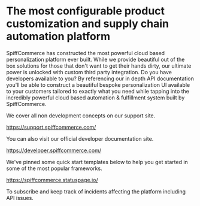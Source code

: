 # The most configurable product customization and supply chain automation platform

SpiffCommerce has constructed the most powerful cloud based personalization platform ever built. While we provide beautiful out of the box solutions for those that don't want to get their hands dirty, our ultimate power is unlocked with custom third party integration. Do you have developers available to you? By referencing our in depth API documentation you'll be able to construct a beautiful bespoke personalization UI available to your customers tailored to exactly what you need while tapping into the incredibly powerful cloud based automation & fulfillment system built by SpiffCommerce. 

We cover all non development concepts on our support site.

https://support.spiffcommerce.com/

You can also visit our official developer documentation site.

https://developer.spiffcommerce.com/

We've pinned some quick start templates below to help you get started in some of the most popular frameworks.

https://spiffcommerce.statuspage.io/

To subscribe and keep track of incidents affecting the platform including API issues.
